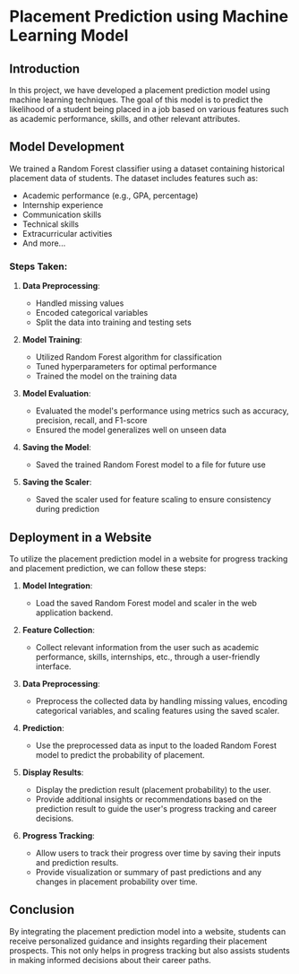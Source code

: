 # Placement Prediction using Machine Learning Model

## Introduction
In this project, we have developed a placement prediction model using machine learning techniques. The goal of this model is to predict the likelihood of a student being placed in a job based on various features such as academic performance, skills, and other relevant attributes.

## Model Development
We trained a Random Forest classifier using a dataset containing historical placement data of students. The dataset includes features such as:
- Academic performance (e.g., GPA, percentage)
- Internship experience
- Communication skills
- Technical skills
- Extracurricular activities
- And more...

### Steps Taken:
1. **Data Preprocessing**:
   - Handled missing values
   - Encoded categorical variables
   - Split the data into training and testing sets

2. **Model Training**:
   - Utilized Random Forest algorithm for classification
   - Tuned hyperparameters for optimal performance
   - Trained the model on the training data

3. **Model Evaluation**:
   - Evaluated the model's performance using metrics such as accuracy, precision, recall, and F1-score
   - Ensured the model generalizes well on unseen data

4. **Saving the Model**:
   - Saved the trained Random Forest model to a file for future use

5. **Saving the Scaler**:
   - Saved the scaler used for feature scaling to ensure consistency during prediction

## Deployment in a Website
To utilize the placement prediction model in a website for progress tracking and placement prediction, we can follow these steps:

1. **Model Integration**:
   - Load the saved Random Forest model and scaler in the web application backend.

2. **Feature Collection**:
   - Collect relevant information from the user such as academic performance, skills, internships, etc., through a user-friendly interface.

3. **Data Preprocessing**:
   - Preprocess the collected data by handling missing values, encoding categorical variables, and scaling features using the saved scaler.

4. **Prediction**:
   - Use the preprocessed data as input to the loaded Random Forest model to predict the probability of placement.

5. **Display Results**:
   - Display the prediction result (placement probability) to the user.
   - Provide additional insights or recommendations based on the prediction result to guide the user's progress tracking and career decisions.

6. **Progress Tracking**:
   - Allow users to track their progress over time by saving their inputs and prediction results.
   - Provide visualization or summary of past predictions and any changes in placement probability over time.

## Conclusion
By integrating the placement prediction model into a website, students can receive personalized guidance and insights regarding their placement prospects. This not only helps in progress tracking but also assists students in making informed decisions about their career paths.
